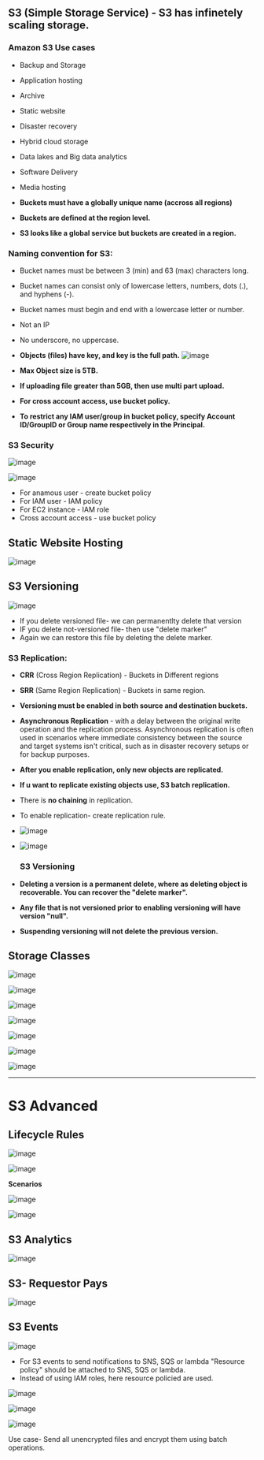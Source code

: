 ## S3 (Simple Storage Service) - S3 has infinetely scaling storage.

### Amazon S3 Use cases

- Backup and Storage
- Application hosting
- Archive
- Static website 
- Disaster recovery
- Hybrid cloud storage
- Data lakes and Big data analytics
- Software Delivery
- Media hosting


- **Buckets must have a globally unique name (accross all regions)**
- **Buckets are defined at the region level.**
- **S3 looks like a global service but buckets are created in a region.**

### Naming convention for S3:

- Bucket names must be between 3 (min) and 63 (max) characters long.
- Bucket names can consist only of lowercase letters, numbers, dots (.), and hyphens (-).
- Bucket names must begin and end with a lowercase letter or number.
- Not an IP
- No underscore, no uppercase.

- **Objects (files) have key, and key is the full path.**
  ![image](https://github.com/muppin/mastering-DevOps/assets/56094875/d2efb50d-2dcc-4224-9614-cba2d88f34c5)

- **Max Object size is 5TB.**
- **If uploading file greater than 5GB, then use multi part upload.**
- **For cross account access, use bucket policy.**
- **To restrict any IAM user/group in bucket policy, specify Account ID/GroupID or Group name respectively in the Principal.**

### S3 Security

![image](https://github.com/muppin/mastering-DevOps/assets/56094875/6db284a3-c608-4625-98c7-1f2ae87a6b41)

![image](https://github.com/muppin/mastering-DevOps/assets/56094875/9b74923d-23d7-401a-9e2e-327eb8666acb)

- For anamous user - create bucket policy
- For IAM user - IAM policy
- For EC2 instance - IAM role
- Cross account access - use bucket policy

## Static Website Hosting

![image](https://github.com/muppin/mastering-DevOps/assets/56094875/c0a90f8a-a0c8-47ed-a7a1-1f911790a9ac)

## S3 Versioning

![image](https://github.com/muppin/mastering-DevOps/assets/56094875/036e4b5f-baed-4441-b22e-78c46697b9f4)

- If you delete versioned file- we can permanentlty delete that version
- IF you delete not-versioned file- then use "delete marker"
- Again we can restore this file by deleting the delete marker.



### S3 Replication:
- **CRR** (Cross Region Replication) - Buckets in Different regions
- **SRR** (Same Region Replication) - Buckets in same region.
- **Versioning must be enabled in both source and destination buckets.**
- **Asynchronous Replication** - with a delay between the original write operation and the replication process. Asynchronous replication is often used in scenarios where immediate consistency between the source and target systems isn't critical, such as in disaster recovery setups or for backup purposes.
- **After you enable replication, only new objects are replicated.**
- **If u want to replicate existing objects use, S3 batch replication.**
- There is **no chaining** in replication.
- To enable replication- create replication rule.
- ![image](https://github.com/muppin/mastering-DevOps/assets/56094875/62d3d8a4-f37d-4caa-b883-ddbf7123af02)
- ![image](https://github.com/muppin/mastering-DevOps/assets/56094875/27f32666-9d33-4d31-9290-f4a0bcdad098)




  ### S3 Versioning
- **Deleting a version is a permanent delete, where as deleting object is recoverable. You can recover the "delete marker".**
-  **Any file that is not versioned prior to enabling versioning will have version "null".**
-  **Suspending versioning will not delete the previous version.**


## Storage Classes

![image](https://github.com/muppin/mastering-DevOps/assets/56094875/2654ae6b-e5d3-4809-8bb5-cd41ee98e992)

![image](https://github.com/muppin/mastering-DevOps/assets/56094875/b0699946-c4c4-431c-a3f4-6997d9f95b38)

![image](https://github.com/muppin/mastering-DevOps/assets/56094875/3fd36ddd-bfc3-483f-927d-c0cd942db8ce)

![image](https://github.com/muppin/mastering-DevOps/assets/56094875/5a463e96-f610-4de5-b545-aae6e14b5718)

![image](https://github.com/muppin/mastering-DevOps/assets/56094875/12e2d78d-5656-4184-a96a-f29084221ad0)

![image](https://github.com/muppin/mastering-DevOps/assets/56094875/75312234-bd92-4acd-9ed7-6ff2bac511a1)

![image](https://github.com/muppin/mastering-DevOps/assets/56094875/cd205ba7-4af3-4b49-8c7f-ff803da1ceed)


**********************************************************************************************************************************************************************************************

# S3 Advanced

## Lifecycle Rules

![image](https://github.com/muppin/mastering-DevOps/assets/56094875/bd1eecb2-4d2e-42df-b484-b97f26d97db6)

![image](https://github.com/muppin/mastering-DevOps/assets/56094875/f217a7c9-5376-4e57-bd98-47640739e68a)

**Scenarios**

![image](https://github.com/muppin/mastering-DevOps/assets/56094875/8252c63f-8d88-432a-b009-c9a7d1be9ef0)

![image](https://github.com/muppin/mastering-DevOps/assets/56094875/c8acd118-9506-4f07-b5b2-4fa8389e972a)

## S3 Analytics

![image](https://github.com/muppin/mastering-DevOps/assets/56094875/eb626384-156d-40a4-9765-cc2b28af2237)


## S3- Requestor Pays

![image](https://github.com/muppin/mastering-DevOps/assets/56094875/614ed238-8919-44c8-9b9b-68878930ea49)

## S3 Events

![image](https://github.com/muppin/mastering-DevOps/assets/56094875/f9738639-87d0-4de4-b528-d82f62415f44)

- For S3 events to send notifications to SNS, SQS or lambda "Resource policy" should be attached to SNS, SQS or lambda.
- Instead of using IAM roles, here resource policied are used.


![image](https://github.com/muppin/mastering-DevOps/assets/56094875/d5d617a9-0884-42d6-ae1d-fbfc254537ed)

![image](https://github.com/muppin/mastering-DevOps/assets/56094875/ed726965-0785-4301-85c3-fa46d259d601)

![image](https://github.com/muppin/mastering-DevOps/assets/56094875/546ecbbb-1f0e-4af4-a066-8e1e2573711d)

Use case- Send all unencrypted files and encrypt them using batch operations.



















